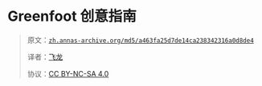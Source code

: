 # Greenfoot 创意指南

> 原文：[`zh.annas-archive.org/md5/a463fa25d7de14ca238342316a0d8de4`](https://zh.annas-archive.org/md5/a463fa25d7de14ca238342316a0d8de4)
> 
> 译者：[飞龙](https://github.com/wizardforcel)
> 
> 协议：[CC BY-NC-SA 4.0](http://creativecommons.org/licenses/by-nc-sa/4.0/)

